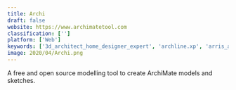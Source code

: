 ```yaml
---
title: Archi
draft: false 
website: https://www.archimatetool.com
classification: ['']
platform: ['Web']
keywords: ['3d_architect_home_designer_expert', 'archline.xp', 'arris_architect_studio', 'cedreo', 'coreldraw_technical_suite_x7', 'design_master_electrical', 'draft_it', 'easy_blue_print', 'edificius', 'frank', 'home_designer', 'istruct', 'masterspec', 'magicplan', 'ooti', 'roomtodo', 'simwalk_pro', 'sketchup', 'the_visualizer', 'visualanalysis', 'abisplan_3d', 'progecad_2010_professional']
image: 2020/04/Archi.png
---
```

A free and open source modelling tool to create ArchiMate models and sketches.